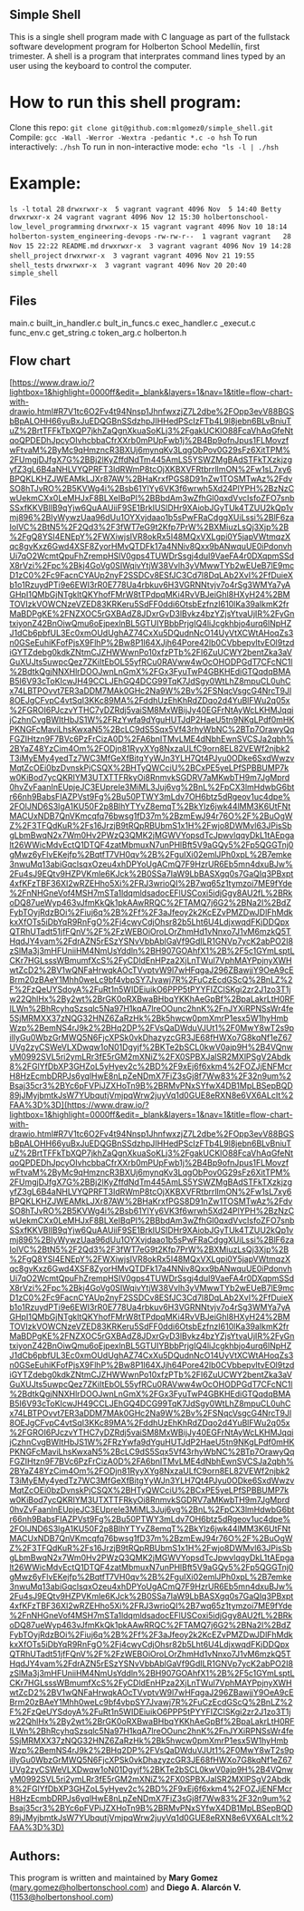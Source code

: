 ## Simple Shell

This is a single shell program made with C language as part of the fullstack software development program for Holberton School Medellín, first trimester.
A shell is a program that interprates command lines typed by an user using the keyboard to control the computer.


# How to run this shell program:
Clone this repo: ```git clone git@github.com:mlgomez0/simple_shell.git```
Compile: ```gcc -Wall -Werror -Wextra -pedantic *.c -o hsh```
To run interactively: ```./hsh```
To run in non-interactive mode: ```echo "ls -l | ./hsh```
# Example:
`ls -l`
`total 28`
`drwxrwxr-x  5 vagrant vagrant 4096 Nov  5 14:40 Betty`
`drwxrwxr-x 24 vagrant vagrant 4096 Nov 12 15:30 holbertonschool-low_level_programming`
`drwxrwxr-x 15 vagrant vagrant 4096 Nov 10 18:14 holberton-system_engineering-devops`
`-rw-rw-r--  1 vagrant vagrant   28 Nov 15 22:22 README.md`
`drwxrwxr-x  3 vagrant vagrant 4096 Nov 19 14:28 shell_project`
`drwxrwxr-x  3 vagrant vagrant 4096 Nov 21 19:55 shell_tests`
`drwxrwxr-x  3 vagrant vagrant 4096 Nov 20 20:40 simple_shell`


## Files
main.c
built_in_handler.c
bult_in_funcs.c
exec_handler.c
_execut.c
func_env.c
get_string.c
token_arg.c
holberton.h



## Flow chart
[https://www.draw.io/?lightbox=1&highlight=0000ff&edit=_blank&layers=1&nav=1&title=flow-chart-with-drawio.html#R7V1tc6O2Fv4t94Nnsp1JhnfwxzjZ7L2dbe%2FOpp3evV88BGSbBpALOHH66yuBxJuEDQGBnSSdzhpJIHHedPScIzFTb4L9l8jebn6BLvBniuTuZ%2BrtTFFkTbXQP7jkhZaQgnXkuaSoKLj3%2FgakUCKlO88FcaVhAqGfeNtqoQPDEDhJpcyOIvhcbbaCfrXXrb0mPUpFwb1j%2B4Bp9ofnJpus1FLMovzfwFtvaM%2ByMc9qHmzncR3BXUj6mynqKv3LqgObPov0G29sFz6XitTPM%2FUmgjDJfgX7G%2BBj2lKyZffdNdTm445AmLS5YSWZMgBAdSTFkTXzkjzgyfZ3gL6B4aNHLVYQPRFT3IdRWmP8tcOjXKBXVFRtbrrlImON%2Fw1sL7xy6BPQKLKHZJWEAMkLJXr87AW%2BHaKrxfPGS8D91nZw1TOSMTwAz%2FdvSO8hTJvRO%2B5KVWg4i%2Bsb61YlYy6VK3f6wrwh5Xd24PlYPH%2BzNzCwUekmCXx0LeMHJxF8BLXeIBqPl%2BBbdAm3wZfhGl0qxdVvcIsfoZFO7snbSSxfKKVBlIB9qYjw6QuAAUiiF9SE1BrkIUSlDHr9XAiobJGyTUk4TZUU2kQp1vmj896%2BIyWywzUaa96dUu1OYXvjdaao1b5sPwFRaCdggXUiLssi%2BlF6zaIolVC%2BtN5%2F2Qd3%2F3fWT7eG9t2Kfp7PrW%2BXMiuzLsQj3Xjp%2B%2FgQ8YSI4ENEpY%2FWXiwjsIVR8okRx5I48MQxVXLgpi0Y5japVWtmqzXqc8gvKxz6Gwd4XSF8ZyorHMvQTDFk17a4NNiv8Qxx9bANwquUE0iPdonvhUi7qO2WcmtQpuFhZrempHSlV0gps4TUWDrSsgj4duI9VaeFA4r0DXqpmSSdX8rVzi%2Fpc%2Bkj4GoVg0SIWqivYtjW38Vvlh3yVMwwTYb2wEUeB7lE9mcD1zC0%2Fc9FacnCYAUp2nyF2SSDCv8ESfJC3Cd7l8DqLAb2XvI%2FfDuieXb1o1RzuydPTi9e6EWI3rR0E778Ua4rbkuv6H3VGRNNtvjv7o4rSg3WMYa7yAGHpI1QMbGjNTgkltQKYhofFMrW8tTPdpqMKi4RvVBJeiGhl8HXyH24%2BMTOVIzkVOWCNzeVZED83KRKeru5SdFF0ddi6OtsbEzfnzI610lKa39aIkmK2frMaBDPgKE%2FNZXOC5rGXBAdZ8JDxrGvD3lBvkz4bzYZjsYtvaUjIR%2FyGntxiyonZ42BnOiwQmu6oEjpexlnBL5GTUIYBbbPrjgIQ4liJcgkhbjo4urq6lNpHZJ1dCb6pbfUL3Ec0xmOUdUghAZ74CxXu5DQudnNcO14UyVtXCWtAHoqZs3n0GSeEuhiKFofPjsX9FlhP%2Bw8P1l64XJjh64Pore42lb0CVbbepvltvEOl9tzdiGYTZdebg0kdkZNtmCJZHWWwnPo10xfzPTb%2FI6ZuUCWY2bentZka3aVGuXUJts5uwpcQez7ZKiItEbOL55yfRCu0RAVww4wOcOHODPGdT7CFcNC1l%2BdtkQgjNNXHlrDOOJwnLnGmX%2FGx3FyuTwP4GBKHEdiGTQqdqBMAB5I6V93cToKIcwJH49CCLJEhGQ4DCG99TqK7JdSgy0WtLhZ8mpuCL0uhCx74LBTPOvvt7ER3aDDM7MAk0GHc2Na9W%2Bv%2FSNqcVsgcG4NrcT9Jl8OEJgCFvpC4vtSqI3KKc89MA%2FddhUzEhKhRdZDqo2d4YuBlFWu2q05x%2FGROI6PJczvYTHC7yDZRdj5vaiSM8MxWBijJy40EGFrNtAyWcLKHMJqqijCzhnCvgBWItHbJS1W%2FRzYwfa9dYguHUTJdP2HaeU5tn9NKgLPdf0mHKPKNGFcMaviLhsKwxaN5%2BcLC9dS5Sqx5Vf43rhyWbNC%2BTp7OrawyQqFGZIHtzn9F7BVc6PzFrCizA0D%2FA6bnITMvLME4dNbhEwnSVCSJa2qbh%2BYaZ48YzCim4Om%2FODjn81RyyXYg8NxzaULfC9orn8EL82VEWf2njbk2T3iMyEMy4yedTz7WC3MfGeXfBitgYyWJn3YLH7Qt4PJyu0ODke6SxdWwzvMqtZcOEi0bzDvnskPjCSQX%2BHTyQWCciU%2BCxPE5yeLPfSPBBUMP7kw0KiBod7ycQKRIYM3UTXTTFRkyOi8RnmvkSGDRV7aMKwbTH9m7JgMprd0hvZvFaanInEUpjeJC3EUpreIe3MiML3Juj6vg%2BnL%2FpCX3lmHdwbG6btr66nh9BabsFIAZPVst9Fg%2Bu50PTWY3mLdv7OH6btz5dRgeov1uc4dpe%2FOlJND6S3lgA1KU50F2p8BlhYTYvZ8emqT%2BkYlz6jwk44lMM3K6UtFNtMACUxNDB7QnVKmcqfq76bwsg1fD37m%2BzmEwJ94r76O%2F%2BuOgWZ%2F3TFQdKuR%2Fs16JrzjB9tRQpRBUbmS1x1H%2Fwjo8DWMvl63JPisSbgLbmBwqN2x7Wm0Hv2PWzQ3QMK2jMGWVYopsdTcJpwvlqqyDkL1tAEpgalt26WWicMdvEctQ1DTQF4zatMbmuxN7unPHlBft5V9aGQy5%2Fp5QGGTnj0gMwz6yFlvEKejfp%2BqtfT7VH0qv%2B%2FguIXi02emlJPh0xpL%2B7emke3nwuMq13abiGqclsqxOzeu4xhDPYoUgACmQ7F9HzrUR6Eb5mn4dxuBJw%2Fu4sJ9EQtv9HZPVKmle6KJck%2B0SSa7IaW9LbBASXgq0s7GaQIq3PBxpt4xfKFzTBF36XI2wRZEHho5Xi%2FRJ3wrioQI%2B7wq65z1tymzoi7ME9fYde%2FnNHGneVof4MSH7mSTa1ldqmldsadocEFlUSCoxi5idjGgy8AU2fL%2BRkoDQ87ueWyp463vJfmKkQk1pkAAwRRQC%2FTAMQ7j6G2%2BNa2l%2BdZFybTOyjRdzBOi%2Fiuj6q%2B%2Ff%2F3aJfeoy2k2KcEZvPMZDwJDlFhMdkkxXfOTs5iDbYqR9RnFgO%2Fj4cwyCdjOhsr82b5Lht6U4LdjxwqdFKjDDQpxQTRhUTadt51jfFQnV%2F%2FzWEBOiOroLOrZhmHd1vNnxo7J1vM6mzkQ5THqdJY4vam%2FdrAZN5rESzYSNvVbbAblGaVf9GdILR1GNVp7ycK2abPO2I8zSlMa3j3mHFUniiHM4NmUsYddln%2BH907GOAhfX1%2B%2F5c1GYmLsptLCKr7HGLsssWBmumfXcS%2FyCDldEnHPza2XjLnTWul7VphMAYPpjnyXWHwtZcD2%2BV1wQNFaHrwqkAOcTVvptvW9l7wHFqgaJ296ZBawjjY9OeA9cEBrm20zBAeY1Mhh0weLc9bf4vbpSY7Jvawj7R%2FuCzEcdGScQ%2BnLZ%2F%2FzQeUYSdoyA%2FuRt1n5WIDEiuikO6PPP5tPYYFIZClSKgi2zr2J1zo3T1jw22QhlHx%2By2wt%2BrGK0oRXBwaBHbqYKKhAeGpBf%2BpaLakrLtH0RFILWn%2BhRcyhqSzsqlc5Na97H1kqA7lreOOunc2hnK%2FnJYXiRPNSsWr4fe5SjMRMXX37zNQG32HNZ6ZaRzHk%2Bk5hwcw0pmXmrP1esx5W1hyHmbWzp%2BemNS4rJ9k2%2BHq2DP%2FVsQaDWduVJUt1%2F0MwY8wT2s9pilIyGu0WbzGrMWQ5N6FjcXPSk0vkDhazyzcGR3JE68fHWXo7G8kqNf1eZ67UVg2zyCSWeVLXDwqw1oN01Dgyjf%2BKTe2bSCL0kwV0ajp9H%2B4VQnwyM0992SVL5ri2ymLRr3fE5rGM2mXNiZ%2FX0SPBXJalSR2MXlPSgV2Abdk8%2FGlYfDbXP3GHZoL5yHyev2c%2BD%2F9xEj6f6xkm4%2FOZJjENFMcrH8HzEcmbDRPJs6yqlHwE8nLpZeNDmX7FiZ3sGj8f7Ww83%2F32n9um%2Bsaj35cr3%2BYc6pFVPiJZXHoTn9B%2BRMvPNxSYfwX4DB1MpLBSepBQD89jJMyjbmtkJsW7YUbqutjVmjpqWrw2juyVq1d0GUE8eRXN8e6VX6ALcIt%2FAA%3D%3D](https://www.draw.io/?lightbox=1&highlight=0000ff&edit=_blank&layers=1&nav=1&title=flow-chart-with-drawio.html#R7V1tc6O2Fv4t94Nnsp1JhnfwxzjZ7L2dbe%2FOpp3evV88BGSbBpALOHH66yuBxJuEDQGBnSSdzhpJIHHedPScIzFTb4L9l8jebn6BLvBniuTuZ%2BrtTFFkTbXQP7jkhZaQgnXkuaSoKLj3%2FgakUCKlO88FcaVhAqGfeNtqoQPDEDhJpcyOIvhcbbaCfrXXrb0mPUpFwb1j%2B4Bp9ofnJpus1FLMovzfwFtvaM%2ByMc9qHmzncR3BXUj6mynqKv3LqgObPov0G29sFz6XitTPM%2FUmgjDJfgX7G%2BBj2lKyZffdNdTm445AmLS5YSWZMgBAdSTFkTXzkjzgyfZ3gL6B4aNHLVYQPRFT3IdRWmP8tcOjXKBXVFRtbrrlImON%2Fw1sL7xy6BPQKLKHZJWEAMkLJXr87AW%2BHaKrxfPGS8D91nZw1TOSMTwAz%2FdvSO8hTJvRO%2B5KVWg4i%2Bsb61YlYy6VK3f6wrwh5Xd24PlYPH%2BzNzCwUekmCXx0LeMHJxF8BLXeIBqPl%2BBbdAm3wZfhGl0qxdVvcIsfoZFO7snbSSxfKKVBlIB9qYjw6QuAAUiiF9SE1BrkIUSlDHr9XAiobJGyTUk4TZUU2kQp1vmj896%2BIyWywzUaa96dUu1OYXvjdaao1b5sPwFRaCdggXUiLssi%2BlF6zaIolVC%2BtN5%2F2Qd3%2F3fWT7eG9t2Kfp7PrW%2BXMiuzLsQj3Xjp%2B%2FgQ8YSI4ENEpY%2FWXiwjsIVR8okRx5I48MQxVXLgpi0Y5japVWtmqzXqc8gvKxz6Gwd4XSF8ZyorHMvQTDFk17a4NNiv8Qxx9bANwquUE0iPdonvhUi7qO2WcmtQpuFhZrempHSlV0gps4TUWDrSsgj4duI9VaeFA4r0DXqpmSSdX8rVzi%2Fpc%2Bkj4GoVg0SIWqivYtjW38Vvlh3yVMwwTYb2wEUeB7lE9mcD1zC0%2Fc9FacnCYAUp2nyF2SSDCv8ESfJC3Cd7l8DqLAb2XvI%2FfDuieXb1o1RzuydPTi9e6EWI3rR0E778Ua4rbkuv6H3VGRNNtvjv7o4rSg3WMYa7yAGHpI1QMbGjNTgkltQKYhofFMrW8tTPdpqMKi4RvVBJeiGhl8HXyH24%2BMTOVIzkVOWCNzeVZED83KRKeru5SdFF0ddi6OtsbEzfnzI610lKa39aIkmK2frMaBDPgKE%2FNZXOC5rGXBAdZ8JDxrGvD3lBvkz4bzYZjsYtvaUjIR%2FyGntxiyonZ42BnOiwQmu6oEjpexlnBL5GTUIYBbbPrjgIQ4liJcgkhbjo4urq6lNpHZJ1dCb6pbfUL3Ec0xmOUdUghAZ74CxXu5DQudnNcO14UyVtXCWtAHoqZs3n0GSeEuhiKFofPjsX9FlhP%2Bw8P1l64XJjh64Pore42lb0CVbbepvltvEOl9tzdiGYTZdebg0kdkZNtmCJZHWWwnPo10xfzPTb%2FI6ZuUCWY2bentZka3aVGuXUJts5uwpcQez7ZKiItEbOL55yfRCu0RAVww4wOcOHODPGdT7CFcNC1l%2BdtkQgjNNXHlrDOOJwnLnGmX%2FGx3FyuTwP4GBKHEdiGTQqdqBMAB5I6V93cToKIcwJH49CCLJEhGQ4DCG99TqK7JdSgy0WtLhZ8mpuCL0uhCx74LBTPOvvt7ER3aDDM7MAk0GHc2Na9W%2Bv%2FSNqcVsgcG4NrcT9Jl8OEJgCFvpC4vtSqI3KKc89MA%2FddhUzEhKhRdZDqo2d4YuBlFWu2q05x%2FGROI6PJczvYTHC7yDZRdj5vaiSM8MxWBijJy40EGFrNtAyWcLKHMJqqijCzhnCvgBWItHbJS1W%2FRzYwfa9dYguHUTJdP2HaeU5tn9NKgLPdf0mHKPKNGFcMaviLhsKwxaN5%2BcLC9dS5Sqx5Vf43rhyWbNC%2BTp7OrawyQqFGZIHtzn9F7BVc6PzFrCizA0D%2FA6bnITMvLME4dNbhEwnSVCSJa2qbh%2BYaZ48YzCim4Om%2FODjn81RyyXYg8NxzaULfC9orn8EL82VEWf2njbk2T3iMyEMy4yedTz7WC3MfGeXfBitgYyWJn3YLH7Qt4PJyu0ODke6SxdWwzvMqtZcOEi0bzDvnskPjCSQX%2BHTyQWCciU%2BCxPE5yeLPfSPBBUMP7kw0KiBod7ycQKRIYM3UTXTTFRkyOi8RnmvkSGDRV7aMKwbTH9m7JgMprd0hvZvFaanInEUpjeJC3EUpreIe3MiML3Juj6vg%2BnL%2FpCX3lmHdwbG6btr66nh9BabsFIAZPVst9Fg%2Bu50PTWY3mLdv7OH6btz5dRgeov1uc4dpe%2FOlJND6S3lgA1KU50F2p8BlhYTYvZ8emqT%2BkYlz6jwk44lMM3K6UtFNtMACUxNDB7QnVKmcqfq76bwsg1fD37m%2BzmEwJ94r76O%2F%2BuOgWZ%2F3TFQdKuR%2Fs16JrzjB9tRQpRBUbmS1x1H%2Fwjo8DWMvl63JPisSbgLbmBwqN2x7Wm0Hv2PWzQ3QMK2jMGWVYopsdTcJpwvlqqyDkL1tAEpgalt26WWicMdvEctQ1DTQF4zatMbmuxN7unPHlBft5V9aGQy5%2Fp5QGGTnj0gMwz6yFlvEKejfp%2BqtfT7VH0qv%2B%2FguIXi02emlJPh0xpL%2B7emke3nwuMq13abiGqclsqxOzeu4xhDPYoUgACmQ7F9HzrUR6Eb5mn4dxuBJw%2Fu4sJ9EQtv9HZPVKmle6KJck%2B0SSa7IaW9LbBASXgq0s7GaQIq3PBxpt4xfKFzTBF36XI2wRZEHho5Xi%2FRJ3wrioQI%2B7wq65z1tymzoi7ME9fYde%2FnNHGneVof4MSH7mSTa1ldqmldsadocEFlUSCoxi5idjGgy8AU2fL%2BRkoDQ87ueWyp463vJfmKkQk1pkAAwRRQC%2FTAMQ7j6G2%2BNa2l%2BdZFybTOyjRdzBOi%2Fiuj6q%2B%2Ff%2F3aJfeoy2k2KcEZvPMZDwJDlFhMdkkxXfOTs5iDbYqR9RnFgO%2Fj4cwyCdjOhsr82b5Lht6U4LdjxwqdFKjDDQpxQTRhUTadt51jfFQnV%2F%2FzWEBOiOroLOrZhmHd1vNnxo7J1vM6mzkQ5THqdJY4vam%2FdrAZN5rESzYSNvVbbAblGaVf9GdILR1GNVp7ycK2abPO2I8zSlMa3j3mHFUniiHM4NmUsYddln%2BH907GOAhfX1%2B%2F5c1GYmLsptLCKr7HGLsssWBmumfXcS%2FyCDldEnHPza2XjLnTWul7VphMAYPpjnyXWHwtZcD2%2BV1wQNFaHrwqkAOcTVvptvW9l7wHFqgaJ296ZBawjjY9OeA9cEBrm20zBAeY1Mhh0weLc9bf4vbpSY7Jvawj7R%2FuCzEcdGScQ%2BnLZ%2F%2FzQeUYSdoyA%2FuRt1n5WIDEiuikO6PPP5tPYYFIZClSKgi2zr2J1zo3T1jw22QhlHx%2By2wt%2BrGK0oRXBwaBHbqYKKhAeGpBf%2BpaLakrLtH0RFILWn%2BhRcyhqSzsqlc5Na97H1kqA7lreOOunc2hnK%2FnJYXiRPNSsWr4fe5SjMRMXX37zNQG32HNZ6ZaRzHk%2Bk5hwcw0pmXmrP1esx5W1hyHmbWzp%2BemNS4rJ9k2%2BHq2DP%2FVsQaDWduVJUt1%2F0MwY8wT2s9pilIyGu0WbzGrMWQ5N6FjcXPSk0vkDhazyzcGR3JE68fHWXo7G8kqNf1eZ67UVg2zyCSWeVLXDwqw1oN01Dgyjf%2BKTe2bSCL0kwV0ajp9H%2B4VQnwyM0992SVL5ri2ymLRr3fE5rGM2mXNiZ%2FX0SPBXJalSR2MXlPSgV2Abdk8%2FGlYfDbXP3GHZoL5yHyev2c%2BD%2F9xEj6f6xkm4%2FOZJjENFMcrH8HzEcmbDRPJs6yqlHwE8nLpZeNDmX7FiZ3sGj8f7Ww83%2F32n9um%2Bsaj35cr3%2BYc6pFVPiJZXHoTn9B%2BRMvPNxSYfwX4DB1MpLBSepBQD89jJMyjbmtkJsW7YUbqutjVmjpqWrw2juyVq1d0GUE8eRXN8e6VX6ALcIt%2FAA%3D%3D)


## Authors:
This program is written and maintained by **Mary Gomez** (mary.gomez@holbertonschool.com) and **Diego A. Alarcón V.** (1153@holbertonshool.com)

